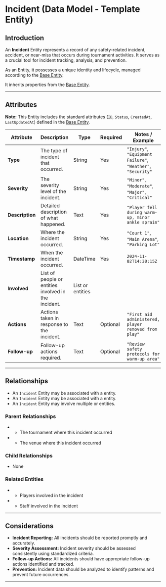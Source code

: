 # **Incident** (Data Model - Template Entity)

## **Introduction**

An **Incident** Entity represents a record of any safety-related incident, accident, or near-miss that occurs during
tournament activities. It serves as a crucial tool for incident tracking, analysis, and prevention.

As an Entity, it possesses a unique identity and lifecycle, managed according to the [Base Entity](../foundation/base_entity.md).

It inherits properties from the [Base Entity](../foundation/base_entity.md).

---

## **Attributes**

**Note:** This Entity includes the standard attributes (`ID`, `Status`, `CreatedAt`, `LastUpdatedAt`) defined in the [Base Entity](../foundation/base_entity.md).

| Attribute       | Description                                          | Type             | Required | Notes / Example                                              |
| --------------- | ---------------------------------------------------- | ---------------- | -------- | ------------------------------------------------------------ |
| **Type**        | The type of incident that occurred.                  | String           | Yes      | `"Injury"`, `"Equipment Failure"`, `"Weather"`, `"Security"` |
| **Severity**    | The severity level of the incident.                  | String           | Yes      | `"Minor"`, `"Moderate"`, `"Major"`, `"Critical"`             |
| **Description** | Detailed description of what happened.               | Text             | Yes      | `"Player fell during warm-up, minor ankle sprain"`           |
| **Location**    | Where the incident occurred.                         | String           | Yes      | `"Court 1"`, `"Main Arena"`, `"Parking Lot"`                 |
| **Timestamp**   | When the incident occurred.                          | DateTime         | Yes      | `2024-11-02T14:30:15Z`                                       |
| **Involved**    | List of people or entities involved in the incident. | List or entities |
| **Actions**     | Actions taken in response to the incident.           | Text             | Optional | `"First aid administered, player removed from play"`         |
| **Follow-up**   | Follow-up actions required.                          | Text             | Optional | `"Review safety protocols for warm-up area"`                 |

---

## **Relationships**

- An `Incident` Entity may be associated with a entity.
- An `Incident` Entity may be associated with a entity.
- An `Incident` Entity may involve multiple or entities.

### Parent Relationships

- - The tournament where this incident occurred
- - The venue where this incident occurred

### Child Relationships

- None

### Related Entities

- - Players involved in the incident
- - Staff involved in the incident

---

## **Considerations**

- **Incident Reporting:** All incidents should be reported promptly and accurately.
- **Severity Assessment:** Incident severity should be assessed consistently using standardized criteria.
- **Follow-up Actions:** All incidents should have appropriate follow-up actions identified and tracked.
- **Prevention:** Incident data should be analyzed to identify patterns and prevent future occurrences.

---
